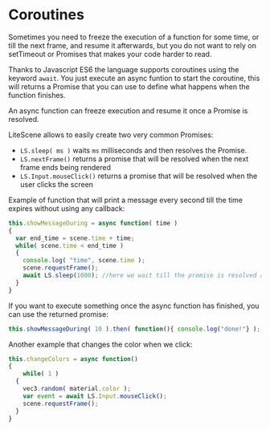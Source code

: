 # Coroutines

Sometimes you need to freeze the execution of a function for some time, or till the next frame, 
and resume it afterwards, but you do not want to rely on setTimeout or Promises that makes your code harder to read.

Thanks to Javascript ES6 the language supports coroutines using the keyword ```await```.
You just execute an async funtion to start the coroutine, this will returns a Promise that you can use to define what happens when the function finishes.

An async function can freeze execution and resume it once a Promise is resolved.

LiteScene allows to easily create two very common Promises:

- ```LS.sleep( ms )```  waits ```ms``` milliseconds and then resolves the Promise.
- ```LS.nextFrame()```  returns a promise that will be resolved when the next frame ends being rendered
- ```LS.Input.mouseClick()```  returns a promise that will be resolved when the user clicks the screen

Example of function that will print a message every second till the time expires without using any callback:

```js
this.showMessageDuring = async function( time )
{
  var end_time = scene.time + time;
  while( scene.time < end_time )
  {
    console.log( "time", scene.time );
    scene.requestFrame();
    await LS.sleep(1000); //here we wait till the promise is resolved after 1000 ms
  }
}
```

If you want to execute something once the async function has finished, you can use the returned promise:

```js
this.showMessageDuring( 10 ).then( function(){ console.log("done!"} );
```

Another example that changes the color when we click:

```js
this.changeColors = async function()
{
	while( 1 )
  {
    vec3.random( material.color );
  	var event = await LS.Input.mouseClick();
    scene.requestFrame();
  }
}
```

